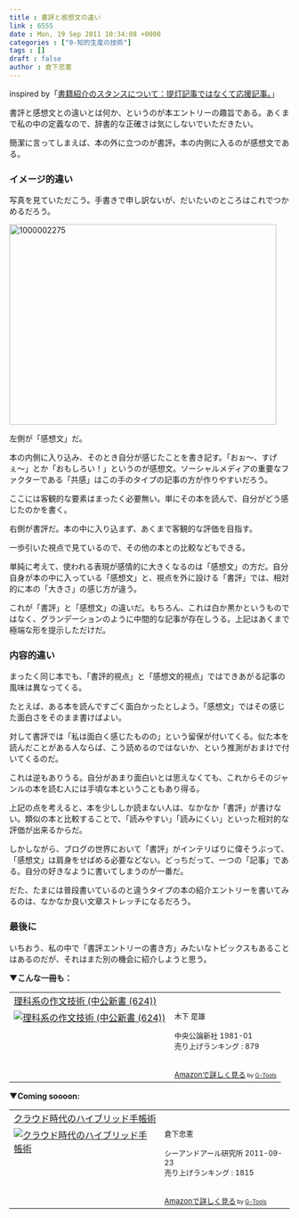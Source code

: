 ```yaml
---
title : 書評と感想文の違い
link : 6555
date : Mon, 19 Sep 2011 10:34:08 +0000
categories : ["0-知的生産の技術"]
tags : []
draft : false
author : 倉下忠憲
---
```


inspired by「<a href="http://kazumoto.jp/?p=1410">書籍紹介のスタンスについて：提灯記事ではなくて応援記事。</a>」

書評と感想文との違いとは何か、というのが本エントリーの趣旨である。あくまで私の中の定義なので、辞書的な正確さは気にしないでいただきたい。

簡潔に言ってしまえば、本の外に立つのが書評。本の内側に入るのが感想文である。

<h3>イメージ的違い</h3>
写真を見ていただこう。手書きで申し訳ないが、だいたいのところはこれでつかめるだろう。

<a href="https://rashita.net/blog/wp-content/uploads/2011/09/1000002275.jpg"><img src="https://rashita.net/blog/wp-content/uploads/2011/09/1000002275.jpg" alt="1000002275" title="1000002275" width="480" height="360" class="alignnone size-full wp-image-6556" /></a>

左側が「感想文」だ。

本の内側に入り込み、そのとき自分が感じたことを書き記す。「おぉ〜、すげぇ〜」とか「おもしろい！」というのが感想文。ソーシャルメディアの重要なファクターである「共感」はこの手のタイプの記事の方が作りやすいだろう。

ここには客観的な要素はまったく必要無い。単にその本を読んで、自分がどう感じたのかを書く。

右側が書評だ。本の中に入り込まず、あくまで客観的な評価を目指す。

一歩引いた視点で見ているので、その他の本との比較などもできる。

単純に考えて、使われる表現が感情的に大きくなるのは「感想文」の方だ。自分自身が本の中に入っている「感想文」と、視点を外に設ける「書評」では、相対的に本の「大きさ」の感じ方が違う。

これが「書評」と「感想文」の違いだ。もちろん、これは白か黒かというものではなく、グランデーションのように中間的な記事が存在しうる。上記はあくまで極端な形を提示しただけだ。

<h3>内容的違い</h3>
まったく同じ本でも、「書評的視点」と「感想文的視点」ではできあがる記事の風味は異なってくる。

たとえば、ある本を読んですごく面白かったとしよう。「感想文」ではその感じた面白さをそのまま書けばよい。

対して書評では「私は面白く感じたものの」という留保が付いてくる。似た本を読んだことがある人ならば、こう読めるのではないか、という推測がおまけで付いてくるのだ。

これは逆もありうる。自分があまり面白いとは思えなくても、これからそのジャンルの本を読む人には手頃な本ということもあり得る。

上記の点を考えると、本を少ししか読まない人は、なかなか「書評」が書けない。類似の本と比較することで、「読みやすい」「読みにくい」といった相対的な評価が出来るからだ。

しかしながら、ブログの世界において「書評」がインテリばりに偉そうぶって、「感想文」は肩身をせばめる必要などない。どっちだって、一つの「記事」である。自分の好きなように書いてしまうのが一番だ。


だた、たまには普段書いているのと違うタイプの本の紹介エントリーを書いてみるのは、なかなか良い文章ストレッチになるだろう。


<h3>最後に</h3>
いちおう、私の中で「書評エントリーの書き方」みたいなトピックスもあることはあるのだが、それはまた別の機会に紹介しようと思う。

<strong>▼こんな一冊も：</strong>
<table  border="0" cellpadding="5"><tr><td colspan="2"><a href="http://www.amazon.co.jp/%E7%90%86%E7%A7%91%E7%B3%BB%E3%81%AE%E4%BD%9C%E6%96%87%E6%8A%80%E8%A1%93-%E4%B8%AD%E5%85%AC%E6%96%B0%E6%9B%B8-624-%E6%9C%A8%E4%B8%8B-%E6%98%AF%E9%9B%84/dp/4121006240%3FSubscriptionId%3D15SMZCTB9V8NGR2TW082%26tag%3Drashita1000-22%26linkCode%3Dxm2%26camp%3D2025%26creative%3D165953%26creativeASIN%3D4121006240" target="_top">理科系の作文技術 (中公新書 (624))</a><img src="http://www.assoc-amazon.jp/e/ir?t=rashita1000-22&l=ur2&o=9" width="1" height="1" style="border: none;" alt="" /></td></tr><tr><td valign="top"><a href="http://www.amazon.co.jp/%E7%90%86%E7%A7%91%E7%B3%BB%E3%81%AE%E4%BD%9C%E6%96%87%E6%8A%80%E8%A1%93-%E4%B8%AD%E5%85%AC%E6%96%B0%E6%9B%B8-624-%E6%9C%A8%E4%B8%8B-%E6%98%AF%E9%9B%84/dp/4121006240%3FSubscriptionId%3D15SMZCTB9V8NGR2TW082%26tag%3Drashita1000-22%26linkCode%3Dxm2%26camp%3D2025%26creative%3D165953%26creativeASIN%3D4121006240" target="_top"><img src="http://ecx.images-amazon.com/images/I/31818M220JL._SL160_.jpg" border="0" alt="理科系の作文技術 (中公新書 (624))" /></a></td><td valign="top"><font size="-1">木下 是雄 <br /><br />中央公論新社  1981-01<br />売り上げランキング : 879<br /><br /><br /><a href="http://www.amazon.co.jp/%E7%90%86%E7%A7%91%E7%B3%BB%E3%81%AE%E4%BD%9C%E6%96%87%E6%8A%80%E8%A1%93-%E4%B8%AD%E5%85%AC%E6%96%B0%E6%9B%B8-624-%E6%9C%A8%E4%B8%8B-%E6%98%AF%E9%9B%84/dp/4121006240%3FSubscriptionId%3D15SMZCTB9V8NGR2TW082%26tag%3Drashita1000-22%26linkCode%3Dxm2%26camp%3D2025%26creative%3D165953%26creativeASIN%3D4121006240" target="_top">Amazonで詳しく見る</a></font><font size="-2"> by <a href="http://www.goodpic.com/mt/aws/index.html" >G-Tools</a></font></td></tr></table>

<strong>▼Coming soooon:</strong>
<table  border="0" cellpadding="5"><tr><td colspan="2"><a href="http://www.amazon.co.jp/%E3%82%AF%E3%83%A9%E3%82%A6%E3%83%89%E6%99%82%E4%BB%A3%E3%81%AE%E3%83%8F%E3%82%A4%E3%83%96%E3%83%AA%E3%83%83%E3%83%89%E6%89%8B%E5%B8%B3%E8%A1%93-%E5%80%89%E4%B8%8B%E5%BF%A0%E6%86%B2/dp/4863540914%3FSubscriptionId%3D15SMZCTB9V8NGR2TW082%26tag%3Drashita1000-22%26linkCode%3Dxm2%26camp%3D2025%26creative%3D165953%26creativeASIN%3D4863540914" target="_top">クラウド時代のハイブリッド手帳術</a><img src="http://www.assoc-amazon.jp/e/ir?t=rashita1000-22&l=ur2&o=9" width="1" height="1" style="border: none;" alt="" /></td></tr><tr><td valign="top"><a href="http://www.amazon.co.jp/%E3%82%AF%E3%83%A9%E3%82%A6%E3%83%89%E6%99%82%E4%BB%A3%E3%81%AE%E3%83%8F%E3%82%A4%E3%83%96%E3%83%AA%E3%83%83%E3%83%89%E6%89%8B%E5%B8%B3%E8%A1%93-%E5%80%89%E4%B8%8B%E5%BF%A0%E6%86%B2/dp/4863540914%3FSubscriptionId%3D15SMZCTB9V8NGR2TW082%26tag%3Drashita1000-22%26linkCode%3Dxm2%26camp%3D2025%26creative%3D165953%26creativeASIN%3D4863540914" target="_top"><img src="http://ecx.images-amazon.com/images/I/51f4RT2URdL._SL160_.jpg" border="0" alt="クラウド時代のハイブリッド手帳術" /></a></td><td valign="top"><font size="-1">倉下忠憲 <br /><br />シーアンドアール研究所  2011-09-23<br />売り上げランキング : 1815<br /><br /><br /><a href="http://www.amazon.co.jp/%E3%82%AF%E3%83%A9%E3%82%A6%E3%83%89%E6%99%82%E4%BB%A3%E3%81%AE%E3%83%8F%E3%82%A4%E3%83%96%E3%83%AA%E3%83%83%E3%83%89%E6%89%8B%E5%B8%B3%E8%A1%93-%E5%80%89%E4%B8%8B%E5%BF%A0%E6%86%B2/dp/4863540914%3FSubscriptionId%3D15SMZCTB9V8NGR2TW082%26tag%3Drashita1000-22%26linkCode%3Dxm2%26camp%3D2025%26creative%3D165953%26creativeASIN%3D4863540914" target="_top">Amazonで詳しく見る</a></font><font size="-2"> by <a href="http://www.goodpic.com/mt/aws/index.html" >G-Tools</a></font></td></tr></table>


